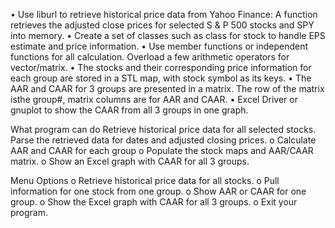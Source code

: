 • Use liburl to retrieve historical price data from Yahoo Finance: A function retrieves the adjusted close prices for selected S & P 500 stocks and SPY into memory.
• Create a set of classes such as class for stock to handle EPS estimate and price information.
• Use member functions or independent functions for all calculation. Overload a few arithmetic operators for vector/matrix.
• The stocks and their corresponding price information for each group are stored in a STL map, with stock symbol as its keys.
• The AAR and CAAR for 3 groups are presented in a matrix. The row of the matrix isthe group#, matrix columns are for AAR and CAAR.
• Excel Driver or gnuplot to show the CAAR from all 3 groups in one graph.

What program can do
Retrieve historical price data for all selected stocks. Parse the retrieved data for dates and adjusted closing prices.
o Calculate AAR and CAAR for each group
o Populate the stock maps and AAR/CAAR matrix.
o Show an Excel graph with CAAR for all 3 groups.

Menu Options
o Retrieve historical price data for all stocks.
o Pull information for one stock from one group.
o Show AAR or CAAR for one group.
o Show the Excel graph with CAAR for all 3 groups. 
o Exit your program.
